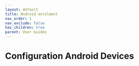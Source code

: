 ```yaml
---
layout: default
title: Android enrolment
nav_order: 1
nav_exclude: false
has_children: true
parent: User Guides
---
```


# Configuration Android Devices